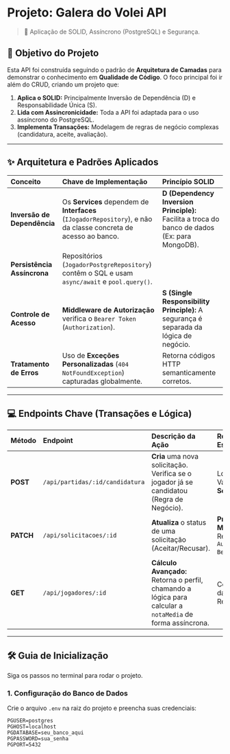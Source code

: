 # Projeto: Galera do Volei API 

> 🚀  Aplicação de SOLID, Assíncrono (PostgreSQL) e Segurança.

## 🎯 Objetivo do Projeto
Esta API foi construída seguindo o padrão de **Arquitetura de Camadas** para demonstrar o conhecimento em **Qualidade de Código**. O foco principal foi ir além do CRUD, criando um projeto que:

1.  **Aplica o SOLID:** Principalmente Inversão de Dependência (D) e Responsabilidade Única (S).
2.  **Lida com Assincronicidade:** Toda a API foi adaptada para o uso assíncrono do PostgreSQL.
3.  **Implementa Transações:** Modelagem de regras de negócio complexas (candidatura, aceite, avaliação).

---

## ✨ Arquitetura e Padrões Aplicados

| Conceito | Chave de Implementação | Princípio SOLID |
| :--- | :--- | :--- |
| **Inversão de Dependência**| Os **Services** dependem de **Interfaces** (`IJogadorRepository`), e não da classe concreta de acesso ao banco. | **D (Dependency Inversion Principle):** Facilita a troca do banco de dados (Ex: para MongoDB). |
| **Persistência Assíncrona** | Repositórios (`JogadorPostgreRepository`) contêm o SQL e usam `async/await` e `pool.query()`. | |
| **Controle de Acesso** | **Middleware de Autorização** verifica o `Bearer Token` (`Authorization`). | **S (Single Responsibility Principle):** A segurança é separada da lógica de negócio. |
| **Tratamento de Erros** | Uso de **Exceções Personalizadas** (`404 NotFoundException`) capturadas globalmente. | Retorna códigos HTTP semanticamente corretos. |

---

## 💻 Endpoints Chave (Transações e Lógica)


| Método | Endpoint | Descrição da Ação | Requisito Especial |
| :--- | :--- | :--- | :--- |
| **POST** | `/api/partidas/:id/candidatura` | **Cria** uma nova solicitação. Verifica se o jogador já se candidatou (Regra de Negócio). | Lógica de Validação no **Service**. |
| **PATCH**| `/api/solicitacoes/:id` | **Atualiza** o status de uma solicitação (Aceitar/Recusar). | **Protegida por Middleware:** Requer `Authorization: Bearer 99`. |
| **GET** | `/api/jogadores/:id` | **Cálculo Avançado:** Retorna o perfil, chamando a lógica para calcular a `notaMedia` de forma assíncrona. | Combina dados de dois Repositórios. |

---

## 🛠️ Guia de Inicialização 

Siga os passos no terminal para rodar o projeto.

### **1. Configuração do Banco de Dados**

Crie o arquivo `.env` na raiz do projeto e preencha suas credenciais:

```env
PGUSER=postgres
PGHOST=localhost
PGDATABASE=seu_banco_aqui
PGPASSWORD=sua_senha
PGPORT=5432
